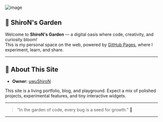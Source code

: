 ![image](https://github.com/user-attachments/assets/7f4c00d4-c21b-47d1-8676-018b10e71048)

## 🌱 ShiroN's Garden

Welcome to **ShiroN's Garden** — a digital oasis where code, creativity, and curiosity bloom!  
This is my personal space on the web, powered by [GitHub Pages](https://pages.github.com/), where I experiment, learn, and share.

---

## 🌸 About This Site

- **Owner:** [uwuShiroN](https://github.com/uwuShiroN)

This site is a living portfolio, blog, and playground. Expect a mix of polished projects, experimental features, and tiny interactive widgets.

---

> “In the garden of code, every bug is a seed for growth.” 🌱

---
